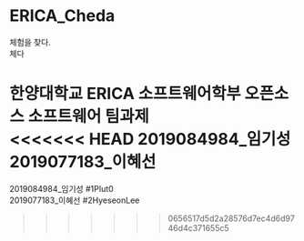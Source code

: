 # ERICA_Cheda
체험을 찾다.<br/>
체다

한양대학교 ERICA 소프트웨어학부 오픈소스 소프트웨어 팀과제<br/>
<<<<<<< HEAD
2019084984_임기성<br/>
2019077183_이혜선<br/>
=======
2019084984_임기성 #1PIut0<br/>
2019077183_이혜선 #2HyeseonLee<br/>
>>>>>>> 0656517d5d2a28576d7ec4d6d9746d4c371655c5
